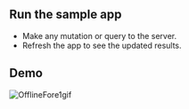 ## Run the sample app

- Make any mutation or query to the server.
- Refresh the app to see the updated results.


## Demo


![OfflineFore1gif](https://user-images.githubusercontent.com/33238323/61216474-1177b180-a72b-11e9-883a-8592d09ee290.gif)

